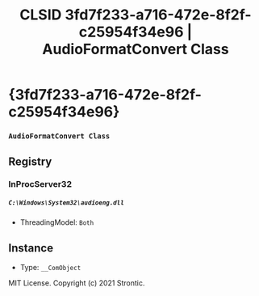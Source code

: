 ﻿---
title: "CLSID 3fd7f233-a716-472e-8f2f-c25954f34e96 | AudioFormatConvert Class"
excerpt: What is COM-Object CLSID 3fd7f233-a716-472e-8f2f-c25954f34e96?
---

# {3fd7f233-a716-472e-8f2f-c25954f34e96}

### `AudioFormatConvert Class`

## Registry


### InProcServer32

##### `C:\Windows\System32\audioeng.dll`
* ThreadingModel: `Both`

## Instance

* Type: `__ComObject`

MIT License. Copyright (c) 2021 Strontic.


